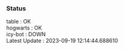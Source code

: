 ### Status


table : OK  
hogwarts : OK  
icy-bot : DOWN  
Latest Update : 2023-09-19 12:14:44.688610

